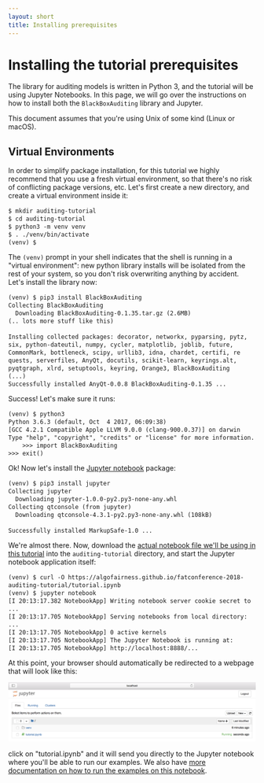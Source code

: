 ```yaml
---
layout: short
title: Installing prerequisites
---
```


# Installing the tutorial prerequisites

The library for auditing models is written in Python 3, and the
tutorial will be using Jupyter Notebooks. In this page, we will go
over the instructions on how to install both the `BlackBoxAuditing`
library and Jupyter.

This document assumes that you're using Unix of some kind (Linux or
macOS).

## Virtual Environments

In order to simplify package installation, for this tutorial we highly
recommend that you use a fresh virtual environment, so that there's no
risk of conflicting package versions, etc. Let's first create a new
directory, and create a virtual environment inside it:

    $ mkdir auditing-tutorial
	$ cd auditing-tutorial
    $ python3 -m venv venv
	$ . ./venv/bin/activate
    (venv) $

The `(venv)` prompt in your shell indicates that the shell is running
in a "virtual environment": new python library installs will be
isolated from the rest of your system, so you don't risk overwriting
anything by accident. Let's install the library now:

    (venv) $ pip3 install BlackBoxAuditing
    Collecting BlackBoxAuditing
      Downloading BlackBoxAuditing-0.1.35.tar.gz (2.6MB)
    (.. lots more stuff like this)

    Installing collected packages: decorator, networkx, pyparsing, pytz, six, python-dateutil, numpy, cycler, matplotlib, joblib, future, CommonMark, bottleneck, scipy, urllib3, idna, chardet, certifi, re    quests, serverfiles, AnyQt, docutils, scikit-learn, keyrings.alt, pyqtgraph, xlrd, setuptools, keyring, Orange3, BlackBoxAuditing
    (...)
    Successfully installed AnyQt-0.0.8 BlackBoxAuditing-0.1.35 ...
	
Success! Let's make sure it runs:

	(venv) $ python3
    Python 3.6.3 (default, Oct  4 2017, 06:09:38)
    [GCC 4.2.1 Compatible Apple LLVM 9.0.0 (clang-900.0.37)] on darwin
    Type "help", "copyright", "credits" or "license" for more information.
		>>> import BlackBoxAuditing	
    >>> exit()
	
Ok! Now let's install the [Jupyter notebook](http://jupyter.readthedocs.io/) package:

	(venv) $ pip3 install jupyter
    Collecting jupyter
      Downloading jupyter-1.0.0-py2.py3-none-any.whl
    Collecting qtconsole (from jupyter)
      Downloading qtconsole-4.3.1-py2.py3-none-any.whl (108kB)	

    Successfully installed MarkupSafe-1.0 ...
	
We're almost there. Now, download the [actual notebook file we'll be
using in this tutorial](tutorial.ipynb) into the
`auditing-tutorial` directory, and start the Jupyter notebook
application itself:

    (venv) $ curl -O https://algofairness.github.io/fatconference-2018-auditing-tutorial/tutorial.ipynb
	(venv) $ jupyter notebook
    [I 20:13:17.382 NotebookApp] Writing notebook server cookie secret to ...
    [I 20:13:17.705 NotebookApp] Serving notebooks from local directory: ...
    [I 20:13:17.705 NotebookApp] 0 active kernels
    [I 20:13:17.705 NotebookApp] The Jupyter Notebook is running at:
    [I 20:13:17.705 NotebookApp] http://localhost:8888/...
	
At this point, your browser should automatically be redirected to a webpage that will look like this:

![A screenshot of Jupyter Notebook showing the tutorial notebook](images/jupyter-notebook.png) 

click on "tutorial.ipynb" and it will send you directly to the Jupyter
notebook where you'll be able to run our examples. We also have [more documentation on how to run the examples on this notebook](running.html).
